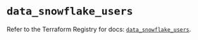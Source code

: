 # `data_snowflake_users`

Refer to the Terraform Registry for docs: [`data_snowflake_users`](https://registry.terraform.io/providers/snowflakedb/snowflake/2.1.0/docs/data-sources/users).
